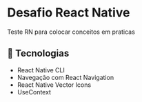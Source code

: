 # Desafio React Native
Teste RN para colocar conceitos em praticas

## 🚀 Tecnologias  
-  React Native CLI
-  Navegação com React Navigation
-  React Native Vector Icons
-  UseContext
